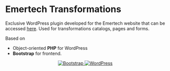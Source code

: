 # Emertech Transformations

Exclusive WordPress plugin developed for the Emertech website that can be accessed [here](https://emertech.pt/).
Used for transformations catalogs, pages and forms.

Based on 
- Object-oriented **PHP** for WordPress
- **Bootstrap** for frontend.

<p align="center">
<a href="https://getbootstrap.com">
    <img src="https://img.shields.io/badge/Bootstrap-5.0-blueviolet.svg?style=flat-square&labelColor=222&logo=Bootstrap&logoColor=white" alt="Bootstrap">
</>
<a href="https://wordpress.org/">
    <img src="https://img.shields.io/badge/WordPress-5.7-blue.svg?style=flat-square&labelColor=222&logo=WordPress&logoColor=white" alt="WordPress">
</a>
</p>